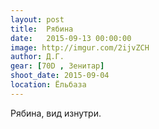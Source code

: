 ```yaml
---
layout: post
title:  Рябина
date:   2015-09-13 00:00:00
image: http://imgur.com/2ijvZCH
author: Д.Г.
gear: [70D , Зенитар]
shoot_date: 2015-09-04
location: Ёльбаза
---
```


Рябина, вид изнутри.
